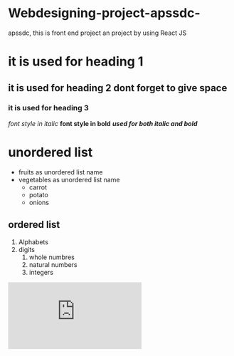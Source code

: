 # Webdesigning-project-apssdc-
apssdc, this is front end project an  project by using React JS
# it is used for heading 1
## it is used for heading 2 dont forget to give space
### it is used for heading 3
*font style in italic*
**font style in bold**
***used for both italic and bold***
# unordered list
* fruits as unordered list name
* vegetables as unordered list name
  * carrot
  * potato
  * onions
## ordered list
1. Alphabets
2. digits
   1. whole numbres
    2. natural numbers
    3. integers

![guns](https://richmond.com/news/virginia/1-102-people-were-denied-purchase-of-gun-during-first-month-of-va-s-new/article_b4ed9ce4-7894-54f5-9e43-abe4fb457ed5.html)
